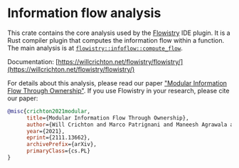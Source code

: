 # Information flow analysis

This crate contains the core analysis used by the [Flowistry](https://github.com/willcrichton/flowistry) IDE plugin. It is a Rust compiler plugin that computes the information flow within a function. The main analysis is at [`flowistry::infoflow::compute_flow`](https://github.com/willcrichton/flowistry/blob/master/crates/flowistry/src/infoflow/mod.rs).

Documentation: [https://willcrichton.net/flowistry/flowistry/](https://willcrichton.net/flowistry/flowistry/)

For details about this analysis, please read our paper ["Modular Information Flow Through Ownership"](https://arxiv.org/abs/2111.13662). If you use Flowistry in your research, please cite our paper:

```bibtex
@misc{crichton2021modular,
      title={Modular Information Flow Through Ownership}, 
      author={Will Crichton and Marco Patrignani and Maneesh Agrawala and Pat Hanrahan},
      year={2021},
      eprint={2111.13662},
      archivePrefix={arXiv},
      primaryClass={cs.PL}
}
```